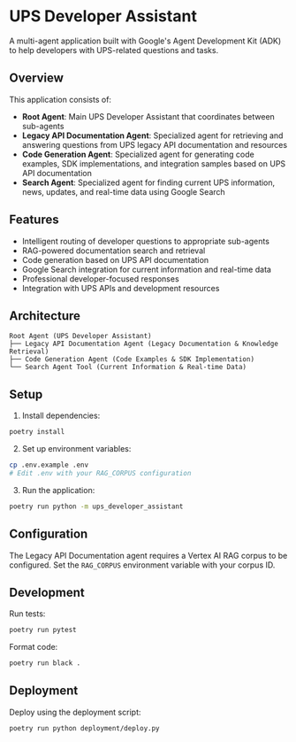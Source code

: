 # UPS Developer Assistant

A multi-agent application built with Google's Agent Development Kit (ADK) to help developers with UPS-related questions and tasks.

## Overview

This application consists of:
- **Root Agent**: Main UPS Developer Assistant that coordinates between sub-agents
- **Legacy API Documentation Agent**: Specialized agent for retrieving and answering questions from UPS legacy API documentation and resources
- **Code Generation Agent**: Specialized agent for generating code examples, SDK implementations, and integration samples based on UPS API documentation
- **Search Agent**: Specialized agent for finding current UPS information, news, updates, and real-time data using Google Search

## Features

- Intelligent routing of developer questions to appropriate sub-agents
- RAG-powered documentation search and retrieval
- Code generation based on UPS API documentation
- Google Search integration for current information and real-time data
- Professional developer-focused responses
- Integration with UPS APIs and development resources

## Architecture

```
Root Agent (UPS Developer Assistant)
├── Legacy API Documentation Agent (Legacy Documentation & Knowledge Retrieval)
├── Code Generation Agent (Code Examples & SDK Implementation)
└── Search Agent Tool (Current Information & Real-time Data)
```

## Setup

1. Install dependencies:
```bash
poetry install
```

2. Set up environment variables:
```bash
cp .env.example .env
# Edit .env with your RAG_CORPUS configuration
```

3. Run the application:
```bash
poetry run python -m ups_developer_assistant
```

## Configuration

The Legacy API Documentation agent requires a Vertex AI RAG corpus to be configured. Set the `RAG_CORPUS` environment variable with your corpus ID.

## Development

Run tests:
```bash
poetry run pytest
```

Format code:
```bash
poetry run black .
```

## Deployment

Deploy using the deployment script:
```bash
poetry run python deployment/deploy.py
```
